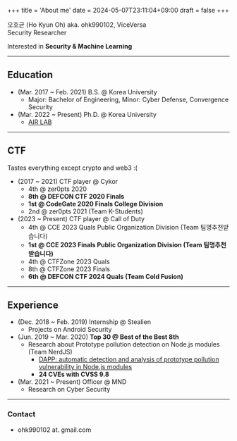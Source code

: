 +++
title = 'About me'
date = 2024-05-07T23:11:04+09:00
draft = false
+++

오호균 (Ho Kyun Oh) aka. ohk990102, ViceVersa  
Security Researcher

Interested in **Security & Machine Learning**

-------------------------------
## Education

* (Mar. 2017 ~ Feb. 2021) B.S. @ Korea University
  * Major: Bachelor of Engineering, Minor: Cyber Defense, Convergence Security
* (Mar. 2022 ~ Present) Ph.D. @ Korea University
  * [AIR LAB](https://air.korea.ac.kr)

-------------------------------
## CTF

Tastes everything except crypto and web3 :(

* (2017 ~ 2021) CTF player @ Cykor
  * 4th @ zer0pts 2020
  * **8th @ DEFCON CTF 2020 Finals**
  * **1st @ CodeGate 2020 Finals College Division**
  * 2nd @ zer0pts 2021 (Team K-Students)
* (2023 ~ Present) CTF player @ Call of Duty
  * 4th @ CCE 2023 Quals Public Organization Division (Team 팀명추천받습니다)
  * **1st @ CCE 2023 Finals Public Organization Division (Team 팀명추천받습니다)**
  * 4th @ CTFZone 2023 Quals
  * 8th @ CTFZone 2023 Finals
  * **6th @ DEFCON CTF 2024 Quals (Team Cold Fusion)**

-------------------------------
## Experience

* (Dec. 2018 ~ Feb. 2019) Internship @ Stealien
  * Projects on Android Security
* (Jun. 2019 ~ Mar. 2020) **Top 30 @ Best of the Best 8th**
  * Research about Prototype pollution detection on Node.js modules (Team NerdJS)
    * [DAPP: automatic detection and analysis of prototype pollution vulnerability in Node.js modules](https://doi.org/10.1007/s10207-020-00537-0)
    * **24 CVEs with CVSS 9.8**
* (Mar. 2021 ~ Present) Officer @ MND
  * Research on Cyber Security

-------------------------------
### Contact

* ohk990102 at. gmail.com
